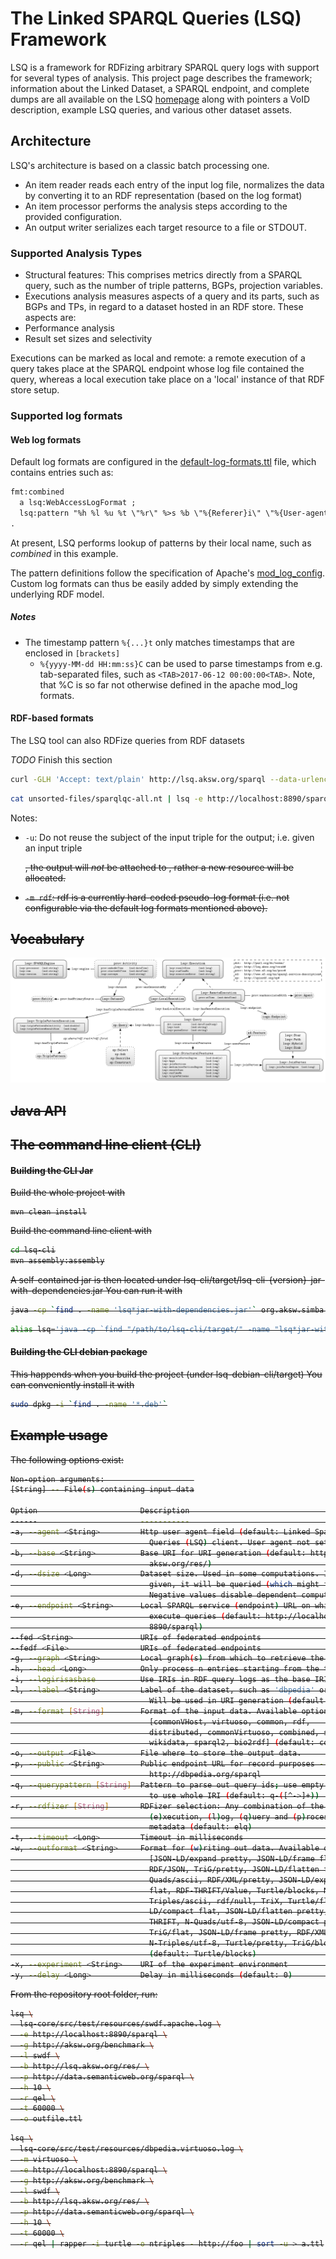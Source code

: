 # The Linked SPARQL Queries (LSQ) Framework
LSQ is a framework for RDFizing arbitrary SPARQL query logs with support for several types of analysis.
This project page describes the framework; information about the Linked Dataset, a SPARQL endpoint, and complete dumps are all available on the LSQ [homepage](http://aksw.github.io/LSQ/) along with pointers a VoID description, example LSQ queries, and various other dataset assets.


## Architecture
LSQ's architecture is based on a classic batch processing one.

* An item reader reads each entry of the input log file, normalizes the data by converting it to an RDF representation (based on the log format)
* An item processor performs the analysis steps according to the provided configuration.
* An output writer serializes each target resource to a file or STDOUT.

### Supported Analysis Types
* Structural features: This comprises metrics directly from a SPARQL query, such as the number of triple patterns, BGPs, projection variables.
* Executions analysis measures aspects of a query and its parts, such as BGPs and TPs, in regard to a dataset hosted in an RDF store. These aspects are:
 * Performance analysis
 * Result set sizes and selectivity

Executions can be marked as local and remote: a remote execution of a query takes place at the SPARQL endpoint whose log file contained the query, whereas a local execution take place on a 'local' instance of that RDF store setup.


### Supported log formats

#### Web log formats
Default log formats are configured in the [default-log-formats.ttl](lsq-core/src/main/resources/default-log-formats.ttl) file, which contains entries such as:
```rdf
fmt:combined
  a lsq:WebAccessLogFormat ;
  lsq:pattern "%h %l %u %t \"%r\" %>s %b \"%{Referer}i\" \"%{User-agent}i\"" ;
.
```
At present, LSQ performs lookup of patterns by their local name, such as _combined_ in this example.

The pattern definitions follow the specification of Apache's [mod_log_config](http://httpd.apache.org/docs/current/mod/mod_log_config.html).
Custom log formats can thus be easily added by simply extending the underlying RDF model.


##### Notes

* The timestamp pattern `%{...}t` only matches timestamps that are enclosed in `[brackets]`
  * `%{yyyy-MM-dd HH:mm:ss}C` can be used to parse timestamps from e.g. tab-separated files, such as `<TAB>2017-06-12 00:00:00<TAB>`.
    Note, that %C is so far not otherwise defined in the apache mod_log formats.

#### RDF-based formats
The LSQ tool can also RDFize queries from RDF datasets

*TODO* Finish this section
```bash
curl -GLH 'Accept: text/plain' http://lsq.aksw.org/sparql --data-urlencode query='PREFIX lsq: <http://lsq.aksw.org/vocab#> CONSTRUCT WHERE { ?s lsq:text ?o } LIMIT 10' | lsq -m rdf ...
```

```bash
cat unsorted-files/sparqlqc-all.nt | lsq -e http://localhost:8890/sparql -m rdf -l sparqlqc -p http://localhost/sparqlqc/sparql -r q > unsorted-files/sparqlqc-all-lsq.ttl
```

Notes:

* `-u`: Do not reuse the subject of the input triple for the output; i.e. given an input triple <s> <p> <o>, the output will *not* be attached to <s>, rather a new resource will be allocated.
* `-m rdf`: rdf is a currently hard-coded pseudo-log format (i.e. not configurable via the default log formats mentioned above).


## Vocabulary
![LSQ Vocabulary Depiction](lsq-docs/lsq-vocab.png "")


## Java API

## The command line client (CLI)

#### Building the CLI Jar
Build the whole project with

```
mvn clean install
```

Build the command line client with
```bash
cd lsq-cli
mvn assembly:assembly
```

A self-contained jar is then located under lsq-cli/target/lsq-cli-{version}-jar-with-dependencies.jar
You can run it with

```bash
java -cp `find . -name 'lsq*jar-with-dependencies.jar'` org.aksw.simba.lsq.cli.main.MainLSQ
```

```bash
alias lsq='java -cp `find "/path/to/lsq-cli/target/" -name "lsq*jar-with-dependencies.jar"` org.aksw.simba.lsq.cli.main.MainLSQ'
```



#### Building the CLI debian package
This happends when you build the project (under lsq-debian-cli/target)
You can conveniently install it with

```bash
sudo dpkg -i `find . -name '*.deb'`
```


## Example usage

The following options exist:
```bash
Non-option arguments:                    
[String] -- File(s) containing input data

Option                       Description                                        
------                       -----------                                        
-a, --agent <String>         Http user agent field (default: Linked Sparql      
                               Queries (LSQ) client. User agent not set.)       
-b, --base <String>          Base URI for URI generation (default: http://lsq.  
                               aksw.org/res/)                                   
-d, --dsize <Long>           Dataset size. Used in some computations. If not    
                               given, it will be queried (which might fail).    
                               Negative values disable dependent computations.  
-e, --endpoint <String>      Local SPARQL service (endpoint) URL on which to    
                               execute queries (default: http://localhost:      
                               8890/sparql)                                     
--fed <String>               URIs of federated endpoints                        
--fedf <File>                URIs of federated endpoints                        
-g, --graph <String>         Local graph(s) from which to retrieve the data     
-h, --head <Long>            Only process n entries starting from the top       
-i, --logirisasbase          Use IRIs in RDF query logs as the base IRIs        
-l, --label <String>         Label of the dataset, such as 'dbpedia' or 'lgd'.  
                               Will be used in URI generation (default: mydata) 
-m, --format [String]        Format of the input data. Available options:       
                               [commonVHost, virtuoso, common, rdf,             
                               distributed, commonVirtuoso, combined, sparql,   
                               wikidata, sparql2, bio2rdf] (default: combined)  
-o, --output <File>          File where to store the output data.               
-p, --public <String>        Public endpoint URL for record purposes - e.g.     
                               http://dbpedia.org/sparql                        
-q, --querypattern [String]  Pattern to parse out query ids; use empty string   
                               to use whole IRI (default: q-([^->]+))           
-r, --rdfizer [String]       RDFizer selection: Any combination of the letters  
                               (e)xecution, (l)og, (q)uery and (p)rocess        
                               metadata (default: elq)                          
-t, --timeout <Long>         Timeout in milliseconds                            
-w, --outformat <String>     Format for (w)riting out data. Available options:  
                               [JSON-LD/expand pretty, JSON-LD/frame flat,      
                               RDF/JSON, TriG/pretty, JSON-LD/flatten flat, N-  
                               Quads/ascii, RDF/XML/pretty, JSON-LD/expand      
                               flat, RDF-THRIFT/Value, Turtle/blocks, N-        
                               Triples/ascii, rdf/null, TriX, Turtle/flat, JSON-
                               LD/compact flat, JSON-LD/flatten pretty, RDF-    
                               THRIFT, N-Quads/utf-8, JSON-LD/compact pretty,   
                               TriG/flat, JSON-LD/frame pretty, RDF/XML/plain,  
                               N-Triples/utf-8, Turtle/pretty, TriG/blocks]     
                               (default: Turtle/blocks)                         
-x, --experiment <String>    URI of the experiment environment                  
-y, --delay <Long>           Delay in milliseconds (default: 0)                 
```

From the repository root folder, run:

```bash
lsq \
  lsq-core/src/test/resources/swdf.apache.log \
  -e http://localhost:8890/sparql \
  -g http://aksw.org/benchmark \
  -l swdf \
  -b http://lsq.aksw.org/res/ \
  -p http://data.semanticweb.org/sparql \
  -h 10 \
  -r qel \
  -t 60000 \
  -o outfile.ttl
```

```bash
lsq \
  lsq-core/src/test/resources/dbpedia.virtuoso.log \
  -m virtuoso \
  -e http://localhost:8890/sparql \
  -g http://aksw.org/benchmark \
  -l swdf \
  -b http://lsq.aksw.org/res/ \
  -p http://data.semanticweb.org/sparql \
  -h 10 \
  -t 60000 \
  -r qel | rapper -i turtle -o ntriples - http://foo | sort -u > a.ttl
```


